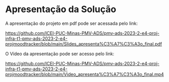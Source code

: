 # Apresentação da Solução

A apresentação do projeto em pdf pode ser acessada pelo link:

https://github.com/ICEI-PUC-Minas-PMV-ADS/pmv-ads-2023-2-e4-proj-infra-t1-pmv-ads-2023-2-e4-projmoodtracker/blob/main/Slides_apresenta%C3%A7%C3%A3o_final.pdf

O Vídeo da apresentação pode ser acesso pelo link:

https://github.com/ICEI-PUC-Minas-PMV-ADS/pmv-ads-2023-2-e4-proj-infra-t1-pmv-ads-2023-2-e4-projmoodtracker/blob/main/Video_apresenta%C3%A7%C3%A3o_final.mp4
